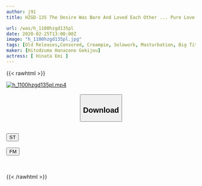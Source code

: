 ```yaml
---
author: j91
title: HZGD-135 The Desire Was Bare And Loved Each Other ... Pure Love Nakadashi Sexual Intercourse Emi Hinata

url: /was/h_1100hzgd135pl
date: 2020-02-25T13:00:00Z
image: "h_1100hzgd135pl.jpg"
tags: [Old Releases,Censored, Creampie, Solowork, Masturbation, Big Tits, Married Woman, Drama	]
maker: [Hitodzuma Hanazono Gekijou]
actress: [ Hinata Emi ]
---
```



{{< rawhtml >}}

<div class="video" data-videoid="vL0G2Qr11ms43dD">
    <a href="javascript:;">
        <img src="/was/h_1100hzgd135pl/h_1100hzgd135pl.jpg" width="WIDTH" height="HEIGHT" alt="h_1100hzgd135pl.mp4" loading="lazy">
    </a>
</div>

<script type="text/javascript" src="https://j91.asia/asset/on-demand-st.js"></script>

<br>
  <link rel="stylesheet" href="https://j91.asia/asset/bs5.css">
  
  <center>
  <button class="btn btn-primary" type="button" data-bs-toggle="collapse" data-bs-target=".multi-collapse" aria-expanded="false" aria-controls="multiCollapseExample1 multiCollapseExample2"><h2>Download</h2></button></center>
</p>
<div class="row">
  <div class="col">
    <div class="collapse multi-collapse" id="multiCollapseExample1">
      <div class="card card-body">
	      	      <br>
<div class="buttons">  
<a href="https://streamtape.to/v/vL0G2Qr11ms43dD" target="_blank"><button class="btn-hover color-3"><i class="fa fa-download"></i> ST</button></a></div>
    </div>
  </div>
</div>
  <div class="col">
    <div class="collapse multi-collapse" id="multiCollapseExample2">
      <div class="card card-body">
	      <br>
<div class="buttons">
    <a href="https://filemoon.sx/d/um4i12gihb3a" target="_blank"><button class="btn-hover color-8"><i class="fa fa-download"></i> FM</button></a></div>
<br><br>
      </div>
    </div>
  </div>
</div>

{{< /rawhtml >}}